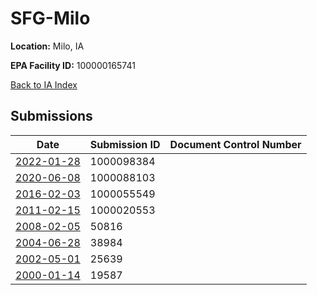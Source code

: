 # SFG-Milo

**Location:** Milo, IA

**EPA Facility ID:** 100000165741

[Back to IA Index](../../index.md)

## Submissions

| Date | Submission ID | Document Control Number |
|------|--------------|-------------------------|
| [2022-01-28](submissions/1000098384.md) | 1000098384 |  |
| [2020-06-08](submissions/1000088103.md) | 1000088103 |  |
| [2016-02-03](submissions/1000055549.md) | 1000055549 |  |
| [2011-02-15](submissions/1000020553.md) | 1000020553 |  |
| [2008-02-05](submissions/50816.md) | 50816 |  |
| [2004-06-28](submissions/38984.md) | 38984 |  |
| [2002-05-01](submissions/25639.md) | 25639 |  |
| [2000-01-14](submissions/19587.md) | 19587 |  |
